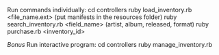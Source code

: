 Run commands individually:
cd controllers
ruby load_inventory.rb <file_name.ext> (put manifests in the resources folder)
ruby search_inventory.rb <field_name> <substring> (artist, album, released, format)
ruby purchase.rb <inventory_id>

*Bonus*
Run interactive program:
cd controllers
ruby manage_inventory.rb